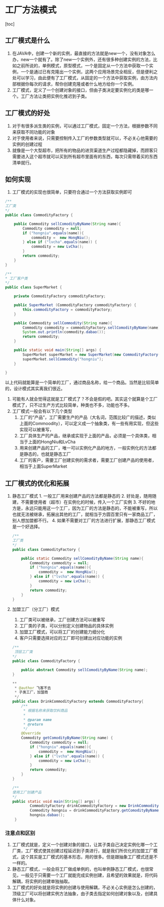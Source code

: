 # 工厂方法模式

\[toc\]

## 工厂模式是什么

1. 在JAVA中，创建一个新的实例，最直接的方法就是new一个，没有对象怎么办，new一个就有了。除了new一个实例外，还有很多种创建实例的方法，比如之前所说的，单例模式，原型模式，一个是固定从一个方法中获取一个实例，一个是通过已有克隆出一个实例，这两个应用场景完全相反，但是便利之处可以学习，由此便有了工厂模式，从固定的一个方法中获取实例，由方法内部根据你每次的请求，帮你创建克隆或者什么地方给你一个实例。
2. 工厂模式，定义了一个创建对象的接口，但由子类决定要实例化的类是哪一个。工厂方法让类把实例化推迟到子类。

## 工厂模式的好处

1. 对于有很多派生类的实例，可以通过工厂模式，固定一个方法，根据参数不同来获取不同功能的对象
2. 对于使用者来说，只需要控制传入工厂的参数类型就可以，不必关心他需要的实例的创建过程
3. 就像是一个大型超市，把所有的物品的进货渠道生产过程都隐藏掉，而顾客只需要进入这个超市就可以买到所有超市里面有的东西，每次只需带着买的东西清单就行。

## 如何实现

1. 工厂模式的实现也很简单，只要符合通过一个方法获取实例即可

```java
/**
工厂类
*/
public class CommodityFactory {

    public Commodity sellComodityByName(String name){
        Commodity commodity = null;
        if ("hongniu".equals(name)){
            commodity =  new HongNiu();
        } else if ("lvcha".equals(name)) {
            commodity = new LvCha();
        }
        return commodity;
    }
}
```

```java
/**
* 工厂客户类
*/
public class SuperMarket {

    private CommodityFactory commodityFactory;

    public SuperMarket (CommodityFactory commodityFactory) {
        this.commodityFactory = commodityFactory;
    }

    public Commoodity sellCommodity(String name){
        Commodity commodity = commodityFactory.sellComodityByName(name);
        System.out.println(commodity.dabao());
        return commodity;
    }

    public static void main(String[] args) {
        SuperMarket superMarket = new SuperMarket(new CommodityFactory());
        superMarket.sellCommodity("hongniu");
    }

}
```

以上代码就能算是一个简单的工厂，通过商品名称，给一个商品。当然是比较简单的，设计模式其实离我们很近。

1. 可能有人就会觉得这就是工厂模式了？不会是假的吧。其实这个就算是个工厂模式了，只不过生产方式比较简单，种类也不多，功能也不多。
2. 工厂模式一般会有以下几个类型
   1. 工厂的“产品”，工厂需要生产的产品（大名词，范围比较广的描述，类似上面的Commoodity），可以定义成一个抽象类，有一些有用实现，但这些实现可以被重写，
   2. 工厂具体生产的产品，继承或实现于上面的产品，必须是一个具体类，相当于上面的HongNiu和LvCha
   3. 用来创建产品的工厂，唯一可以实例化产品的地方，一般实例化的方法都是静态的，也就是静态工厂
   4. 工厂的客户，需要工厂创建实例的需求者，需要工厂创建产品的使用者，相当于上面SuperMarket

## 工厂模式的优化和拓展

1. 静态工厂模式 1. 一般工厂用来创建产品的方法都是静态的 2. 好处是，随用随建，不需要使用者（超市）在实例化的时候，传入一个工厂实例 3. 不好的地方是，永远只能用这一个工厂，因为工厂的方法是静态的，不能被重写，所以也就无法被继承，拓展出其他的工厂，就相当于方圆百里只有一家商品工厂，别人想加盟都不行。 4. 如果不需要对工厂的方法进行扩展，那静态工厂模式是一个好选择。

   ```java
   /**
   工厂类
   */
   public class CommodityFactory {

       public static Commodity sellComodityByName(String name){
           Commodity commodity = null;
           if ("hongniu".equals(name)){
               commodity =  new HongNiu();
           } else if ("lvcha".equals(name)) {
               commodity = new LvCha();
           }
           return commodity;
       }
   }
   ```

2. 加盟工厂（分工厂）模式

   1. 工厂类可以被继承，工厂创建方法可以被重写
   2. 工厂类的子类，可以分别定义创建物品的具体实例
   3. 加盟工厂模式，可以将工厂的创建能力细分化
   4. 客户只需要选择对应的工厂即可创建出对应功能的实例

   ```java
   /**
    顶层工厂类
   */
   public class CommodityFactory {

       public abstract Commodity sellComodityByName(String name);
   }
   ```

   ```java
   **
    * @author 飞客不去
    * 子类工厂，加盟商
    */
   public class DrinkCommodityFactory extends CommodityFactory{
       /**
        * 根据名称来获取饮料商品
        *
        * @param name
        * @return
        */
       @Override
       Commodity getComodityByName(String name) {
           Commodity commodity = null;
           if ("hongniu".equals(name)){
               commodity =  new HongNiu();
           } else if ("lvcha".equals(name)) {
               commodity = new LvCha();
           }
           return commodity;
       }
   }
   ```

   ```java
   /**
   使用工厂创建产品
   */
   public static void main(String[] args) {
           CommodityFactory drinkCommodityFactory = new DrinkCommodityFactory();
           Commodity hongniu = drinkCommodityFactory.getComodityByName("hongniu");
           hongniu.dabao();
    }
   ```

### 注意点和区别

1. 工厂模式就是，定义一个创建对象的接口，让其子类自己决定实例化哪一个工厂类，工厂模式使其创建过程延迟到子类进行，就是我们所优化的加盟工厂模式，这个其实是工厂模式的基本形态，用的很多。但是跟抽象工厂模式还是不一样的。
2. 静态工厂模式，一般会将工厂做成单例的，也叫单例静态工厂模式，也很常见，一般见于只需要一个工厂就能完成实例创建，且希望的效果就是，将代码解耦，将实例的创建单独抽取。
3. 工厂模式的好处就是将实例的创建与使用解耦，不必关心实例是怎么创建的，顶级工厂可以将创建实例方法抽象，由子类去指定如何创建对象以及，创建具体什么对象。

